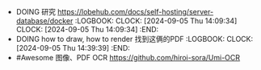 - DOING 研究 <https://lobehub.com/docs/self-hosting/server-database/docker>
  :LOGBOOK:
  CLOCK: [2024-09-05 Thu 14:09:34]
  CLOCK: [2024-09-05 Thu 14:09:34]
  :END:
- DOING how to draw, how to render 找到这俩的PDF
  :LOGBOOK:
  CLOCK: [2024-09-05 Thu 14:39:39]
  :END:
- #Awesome 图像、PDF OCR <https://github.com/hiroi-sora/Umi-OCR>